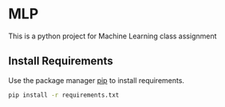 # MLP

This is a python project for Machine Learning class assignment

## Install Requirements

Use the package manager [pip](https://pip.pypa.io/en/stable/) to install requirements.

```bash
pip install -r requirements.txt
```